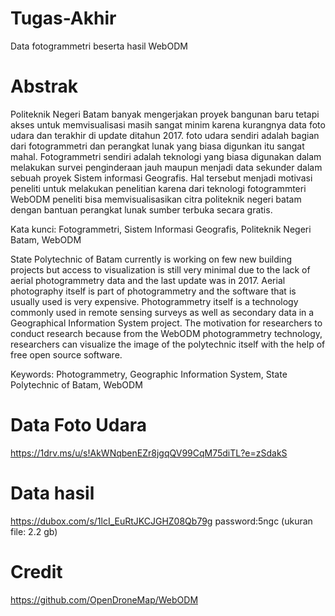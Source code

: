# Tugas-Akhir
Data fotogrammetri beserta hasil WebODM
# Abstrak
Politeknik Negeri Batam banyak mengerjakan proyek bangunan baru tetapi akses untuk memvisualisasi masih sangat minim karena kurangnya data foto udara dan terakhir di update ditahun 2017. foto udara sendiri adalah bagian dari fotogrammetri dan perangkat lunak yang biasa digunkan itu sangat mahal. Fotogrammetri sendiri adalah teknologi yang biasa digunakan dalam melakukan survei penginderaan jauh maupun menjadi data sekunder dalam sebuah proyek Sistem informasi Geografis. Hal tersebut menjadi motivasi peneliti untuk melakukan penelitian karena dari teknologi fotogrammteri WebODM peneliti bisa memvisualisasikan citra politeknik negeri batam dengan bantuan perangkat lunak sumber terbuka secara gratis.

Kata kunci: Fotogrammetri, Sistem Informasi Geografis, Politeknik Negeri Batam, WebODM

State Polytechnic of Batam currently is working on few new building projects but access to visualization is still very minimal due to the lack of aerial photogrammetry data and the last update was in 2017. Aerial photography itself is part of photogrammetry and the software that is usually used is very expensive. Photogrammetry itself is a technology commonly used in remote sensing surveys as well as secondary data in a Geographical Information System project. The motivation for researchers to conduct research because from the WebODM photogrammetry technology, researchers can visualize the image of the  polytechnic itself with the help of free open source software.

Keywords: Photogrammetry, Geographic Information System, State Polytechnic of Batam, WebODM


# Data Foto Udara
https://1drv.ms/u/s!AkWNqbenEZr8jgqQV99CqM75diTL?e=zSdakS 
# Data hasil
https://dubox.com/s/1lcI_EuRtJKCJGHZ08Qb79g password:5ngc (ukuran file: 2.2 gb)
# Credit
https://github.com/OpenDroneMap/WebODM

